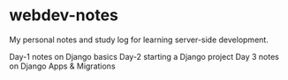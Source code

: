 # webdev-notes
My personal notes and study log for learning server-side development.

Day-1 
notes on Django basics
Day-2 
starting a Django project
Day 3
notes on Django Apps & Migrations
